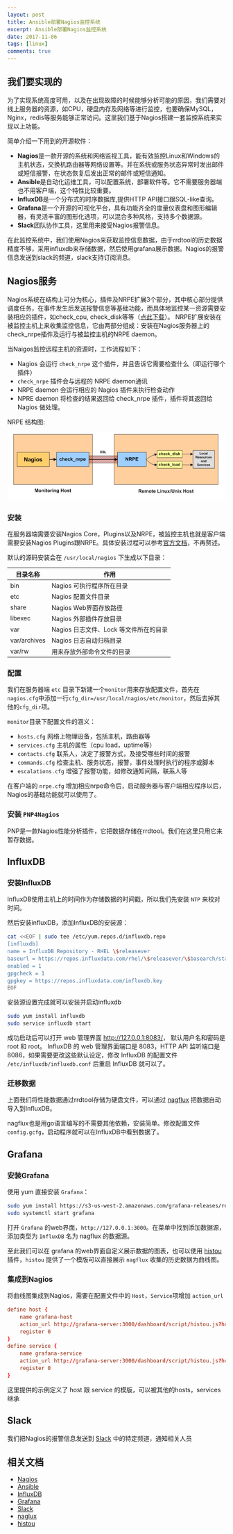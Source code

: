 ```yaml
---
layout: post
title: Ansible部署Nagios监控系统
excerpt: Ansible部署Nagios监控系统
date: 2017-11-06
tags: [linux]
comments: true
---
```


## 我们要实现的

为了实现系统高度可用，以及在出现故障的时候能够分析可能的原因，我们需要对线上服务器的资源，如CPU，硬盘内存及网络等进行监控，也要确保MySQL，Nginx，redis等服务能够正常访问。这里我们基于Nagios搭建一套监控系统来实现以上功能。

简单介绍一下用到的开源软件：

* **Nagios**是一款开源的系统和网络监视工具，能有效监控Linux和Windows的主机状态，交换机路由器等网络设置等。并在系统或服务状态异常时发出邮件或短信报警，在状态恢复后发出正常的邮件或短信通知。
* **Ansible**是自动化运维工具，可以配置系统，部署软件等。它不需要服务器端也不用客户端，这个特性比较重要。
* **InfluxDB**是一个分布式的时序数据库,提供HTTP API接口跟SQL-like查询。
* **Grafana**是一个开源的可视化平台，具有功能齐全的度量仪表盘和图形编辑器，有灵活丰富的图形化选项，可以混合多种风格，支持多个数据源。
* **Slack**团队协作工具，这里用来接受Nagios报警信息。

在此监控系统中，我们使用Nagios来获取监控信息数据，由于rrdtool的历史数据精度不够，采用influxdb来存储数据，然后使用grafana展示数据。Nagios的报警信息发送到slack的频道，slack支持订阅消息。

## Nagios服务

Nagios系统在结构上可分为核心，插件及NRPE扩展3个部分，其中核心部分提供调度任务，在事件发生后发送报警信息等基础功能，而具体地监控某一资源需要安装相应的插件，如check_cpu, check_disk等等（[点此下载](https://www.nagios.org/downloads/nagios-plugins/)）。
NRPE扩展安装在被监控主机上来收集监控信息，它由两部分组成：安装在Nagios服务器上的check_nrpe插件及运行与被监控主机的NRPE daemon。

当Naigos监控远程主机的资源时，工作流程如下：

* Nagios 会运行 `check_nrpe` 这个插件，并且告诉它需要检查什么（即运行哪个插件）
* `check_nrpe` 插件会与远程的 NRPE daemon通讯
* NRPE daemon 会运行相应的 Nagios 插件来执行检查动作
* NPRE daemon 将检查的结果返回给 check_nrpe 插件，插件将其返回给 Nagios 做处理。

NRPE 结构图:

![NRPE结构图](/images/nrpe.png)

### 安装

在服务器端需要安装Nagios Core，Plugins以及NRPE，被监控主机也就是客户端需要安装Nagios Plugins跟NRPE。具体安装过程可以参考[官方文档][1]，不再赘述。

默认的源码安装会在 `/usr/local/nagios` 下生成以下目录：

| 目录名称 | 作用 |
| -------- | ---- |
| bin | Nagios 可执行程序所在目录 |
| etc | Nagios 配置文件目录 |
| share | Nagios Web界面存放路径 |
| libexec | Nagios 外部插件存放目录 |
| var | Nagios 日志文件、Lock 等文件所在的目录 |
| var/archives | Nagios 日志自动归档目录 |
| var/rw | 用来存放外部命令文件的目录 |

### 配置

我们在服务器端 `etc` 目录下新建一个`monitor`用来存放配置文件，首先在`nagios.cfg`中添加一行`cfg_dir=/usr/local/nagios/etc/monitor`，然后去掉其他的`cfg_dir`项。

`monitor`目录下配置文件的涵义：

* `hosts.cfg` 网络上物理设备，包括主机，路由器等
* `services.cfg` 主机的属性（cpu load，uptime等）
* `contacts.cfg` 联系人，决定了报警方式，及接受哪些时间的报警
* `commands.cfg` 检查主机、服务状态，报警，事件处理时执行的程序或脚本
* `escalations.cfg` 增强了报警功能，如修改通知间隔，联系人等

在客户端的 `nrpe.cfg` 增加相应nrpe命令后，启动服务器与客户端相应程序以后，Nagios的基础功能就可以使用了。

### 安装 `PNP4Nagios`

PNP是一款Nagios性能分析插件，它把数据存储在rrdtool。我们在这里只用它来暂存数据。

## InfluxDB

### 安装InfluxDB

InfluxDB使用主机上的时间作为存储数据的时间戳，所以我们先安装 `NTP` 来校对时间。

然后安装influxDB，添加InfluxDB的安装源：

```bash
cat <<EOF | sudo tee /etc/yum.repos.d/influxdb.repo
[influxdb]
name = InfluxDB Repository - RHEL \$releasever
baseurl = https://repos.influxdata.com/rhel/\$releasever/\$basearch/stable
enabled = 1
gpgcheck = 1
gpgkey = https://repos.influxdata.com/influxdb.key
EOF
```

安装源设置完成就可以安装并启动influxdb

```bash
sudo yum install influxdb
sudo service influxdb start
```

成功启动后可以打开 web 管理界面 <http://127.0.0.1:8083/>， 默认用户名和密码是 root 和 root。 InfluxDB 的 web 管理界面端口是 8083，HTTP API 监听端口是 8086，如果需要更改这些默认设定，修改 InfluxDB 的配置文件 `/etc/influxdb/influxdb.conf` 后重启 InfluxDB 就可以了。

### 迁移数据

上面我们将性能数据通过rrdtool存储为硬盘文件，可以通过 [nagflux][6] 把数据自动导入到InfluxDB。

nagflux也是用go语言编写的不需要其他依赖，安装简单。修改配置文件 `config.gcfg`，启动程序就可以在InfluxDB中看到数据了。

## Grafana

### 安装Grafana

使用 yum 直接安装 `Grafana`：

```bash
sudo yum install https://s3-us-west-2.amazonaws.com/grafana-releases/release/grafana-4.6.1-1.x86_64.rpm
sudo systemctl start grafana
```

打开 `Grafana` 的web界面，`http://127.0.0.1:3000`。在菜单中找到添加数据源，添加类型为 `InfluxDB` 名为 nagflux 的数据源。

至此我们可以在 grafana 的web界面自定义展示数据的图表，也可以使用 [histou][7] 插件，`histou` 提供了一个模版可以直接展示 `nagflux` 收集的历史数据为曲线图。

### 集成到Nagios

将曲线图集成到Nagios，需要在配置文件中的 `Host`，`Service`项增加 `action_url`

```conf
define host {
    name grafana-host
    action_url http://grafana-server:3000/dashboard/script/histou.js?host=db5&srv=_HOST_
    register 0
}
define service {
    name grafana-service
    action_url http://grafana-server:3000/dashboard/script/histou.js?host=$HOSTNAME$&service=$SERVICEDESC$
    register 0
}
```

这里提供的示例定义了 host 跟 service 的模版，可以被其他的hosts，services继承

## Slack

我们把Nagios的报警信息发送到 [Slack][5] 中的特定频道，通知相关人员

## 相关文档

* [Nagios][1]
* [Ansible][2]
* [InfluxDB][3]
* [Grafana][4]
* [Slack][5]
* [naglux][6]
* [histou][7]

[1]: https://assets.nagios.com/downloads/nagioscore/docs/nagioscore/4/en/quickstart.html#_ga=2.92539934.2061844877.1509670667-1605740700.1509670667
[2]: http://docs.ansible.com/ansible/latest/index.html
[3]: https://docs.influxdata.com/influxdb/v1.3/introduction/getting_started/
[4]: http://docs.grafana.org/installation/rpm/
[5]: https://slack.com/apps/A0F81R747-nagios
[6]: https://github.com/Griesbacher/nagflux
[7]: https://github.com/Griesbacher/histou
